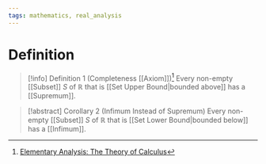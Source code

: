 ```yaml
---
tags: mathematics, real_analysis
---
```


# Definition

> [!info] Definition 1 (Completeness [[Axiom]])[^1]
> Every non-empty [[Subset]] $S$ of $\mathbb{R}$ that is [[Set Upper Bound|bounded above]] has a [[Supremum]].

> [!abstract] Corollary 2 (Infimum Instead of Supremum)
> Every non-empty [[Subset]] $S$ of $\mathbb{R}$ that is [[Set Lower Bound|bounded below]] has a [[Infimum]].

[^1]: [Elementary Analysis: The Theory of Calculus](zotero://open-pdf/library/items/GUY2WR3V?page=35)